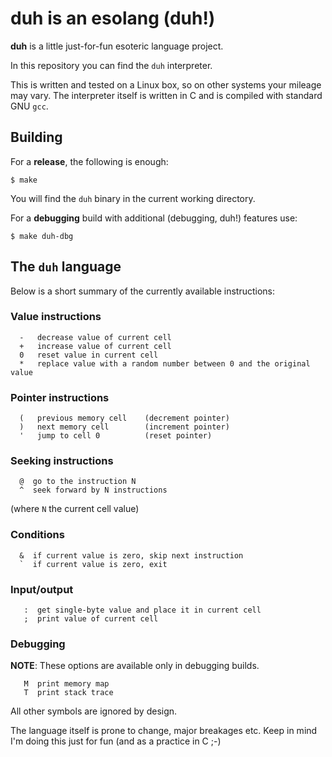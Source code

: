# duh is an esolang (duh!)

**duh** is a little just-for-fun esoteric language project.

In this repository you can find the `duh` interpreter.

This is written and tested on a Linux box, so on other systems your mileage
may vary. The interpreter itself is written in C and is compiled with standard
GNU `gcc`.

## Building

For a **release**, the following is enough:

```
$ make
```

You will find the `duh` binary in the current working directory.

For a **debugging** build with additional (debugging, duh!) features use:

```
$ make duh-dbg
```

## The `duh` language

Below is a short summary of the currently available instructions:

### Value instructions
```
  -   decrease value of current cell
  +   increase value of current cell
  0   reset value in current cell
  *   replace value with a random number between 0 and the original value
```

### Pointer instructions
```
  (   previous memory cell    (decrement pointer)
  )   next memory cell        (increment pointer)
  '   jump to cell 0          (reset pointer)
```

### Seeking instructions
```
  @  go to the instruction N
  ^  seek forward by N instructions
```
(where `N` the current cell value)

### Conditions
```
  &  if current value is zero, skip next instruction
  `  if current value is zero, exit
```

### Input/output
```
   :  get single-byte value and place it in current cell
   ;  print value of current cell
```

### Debugging
**NOTE**: These options are available only in debugging builds.
```
   M  print memory map
   T  print stack trace
```

All other symbols are ignored by design.

The language itself is prone to change, major breakages etc. Keep in mind I'm doing this just for fun (and as a practice in C ;-)
